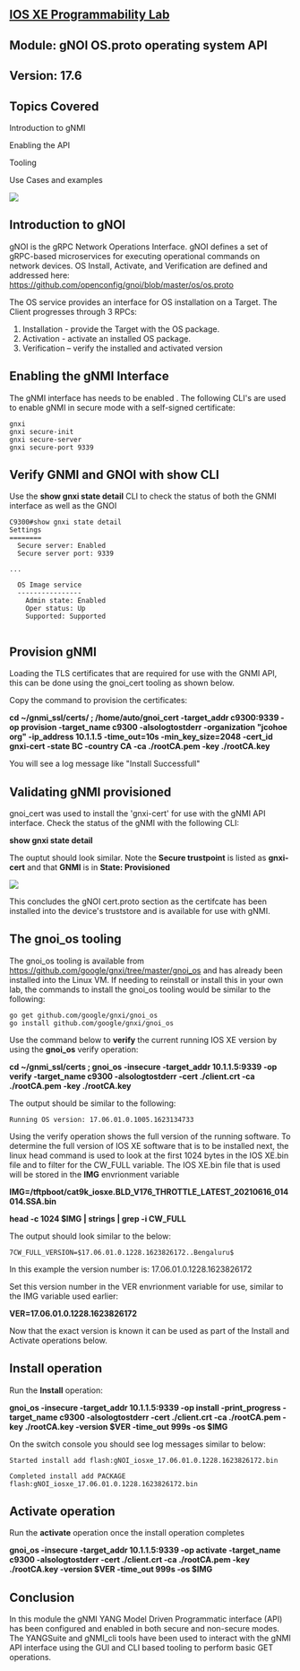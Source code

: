 
## **[IOS XE Programmability Lab](https://github.com/jeremycohoe/cisco-ios-xe-programmability-lab)**

## **Module: gNOI OS.proto operating system API**

## Version: 17.6

## Topics Covered 
Introduction to gNMI

Enabling the API

Tooling 

Use Cases and examples


![](imgs/iosxelifecycle.png)

## Introduction to gNOI

gNOI is the gRPC Network Operations Interface. gNOI defines a set of gRPC-based microservices for executing operational commands on network devices. OS Install, Activate, and Verification are defined and addressed here:
https://github.com/openconfig/gnoi/blob/master/os/os.proto

The OS service provides an interface for OS installation on a Target. The Client progresses through 3 RPCs:
1) Installation - provide the Target with the OS package.
2) Activation - activate an installed OS package.
3) Verification – verify the installed and activated version


## Enabling the gNMI Interface

The gNMI interface has needs to be enabled . The following CLI's are used to enable gNMI in secure mode with a self-signed certificate:

```
gnxi
gnxi secure-init
gnxi secure-server
gnxi secure-port 9339
```

## Verify GNMI and GNOI with show CLI

Use the **show gnxi state detail** CLI to check the status of both the GNMI interface as well as the GNOI 

```
C9300#show gnxi state detail
Settings
========
  Secure server: Enabled
  Secure server port: 9339

...

  OS Image service
  ----------------
    Admin state: Enabled
    Oper status: Up
    Supported: Supported


```

## Provision gNMI

Loading the TLS certificates that are required for use with the GNMI API, this can be done using the gnoi_cert tooling as shown below. 

Copy the command to provision the certificates:

**cd ~/gnmi_ssl/certs/ ; /home/auto/gnoi_cert -target_addr c9300:9339 -op provision -target_name c9300 -alsologtostderr -organization "jcohoe org" -ip_address 10.1.1.5 -time_out=10s -min_key_size=2048 -cert_id gnxi-cert -state BC -country CA -ca ./rootCA.pem -key ./rootCA.key**

You will see a log message like "Install Successfull"


## Validating gNMI provisioned

gnoi_cert was used to install the 'gnxi-cert' for use with the gNMI API interface. Check the status of the gNMI with the following CLI:

**show gnxi state detail**

The ouptut should look similar. Note the **Secure trustpoint** is listed as **gnxi-cert** and that **GNMI** is in **State: Provisioned**

![](./imgs/showgnxistate.png)

This concludes the gNOI cert.proto section as the certifcate has been installed into the device's truststore and is available for use with gNMI.


## The gnoi_os tooling

The gnoi_os tooling is available from https://github.com/google/gnxi/tree/master/gnoi_os and has already been installed into the Linux VM. If needing to reinstall or install this in your own lab, the commands to install the gnoi_os tooling would be similar to the following:

```
go get github.com/google/gnxi/gnoi_os
go install github.com/google/gnxi/gnoi_os
```

Use the command below to **verify** the current running IOS XE version by using the **gnoi_os** verify operation:

**cd ~/gnmi_ssl/certs ; gnoi_os -insecure -target_addr 10.1.1.5:9339 -op verify -target_name c9300 -alsologtostderr -cert ./client.crt -ca ./rootCA.pem   -key ./rootCA.key**

The output should be similar to the following:

```
Running OS version: 17.06.01.0.1005.1623134733
```

Using the verify operation shows the full version of the running software. To determine the full version of IOS XE software that is to be installed next, the linux head command is used to look at the first 1024 bytes in the IOS XE.bin file and to filter for the CW_FULL variable. The IOS XE.bin file that is used will be stored in the **IMG** envrionment variable

**IMG=/tftpboot/cat9k_iosxe.BLD_V176_THROTTLE_LATEST_20210616_014014.SSA.bin**

**head -c 1024 $IMG | strings | grep -i CW_FULL**

The output should look similar to the below:
```
7CW_FULL_VERSION=$17.06.01.0.1228.1623826172..Bengaluru$
```

In this example the version number is: 17.06.01.0.1228.1623826172 

Set this version number in the VER envrionment variable for use, similar to the IMG variable used earlier:

**VER=17.06.01.0.1228.1623826172**

Now that the exact version is known it can be used as part of the Install and Activate operations below.

## Install operation
Run the **Install** operation:

**gnoi_os -insecure -target_addr 10.1.1.5:9339 -op install -print_progress -target_name c9300 -alsologtostderr -cert ./client.crt -ca ./rootCA.pem   -key ./rootCA.key -version $VER -time_out 999s -os $IMG**

On the switch console you should see log messages similar to below:

```
Started install add flash:gNOI_iosxe_17.06.01.0.1228.1623826172.bin

Completed install add PACKAGE flash:gNOI_iosxe_17.06.01.0.1228.1623826172.bin
```


## Activate operation
Run the **activate** operation once the install operation completes

**gnoi_os -insecure -target_addr 10.1.1.5:9339 -op activate -target_name c9300 -alsologtostderr -cert ./client.crt -ca ./rootCA.pem   -key ./rootCA.key -version $VER -time_out 999s -os $IMG**





## Conclusion

In this module the gNMI YANG Model Driven Programmatic interface (API) has been configured and enabled in both secure and non-secure modes. The YANGSuite and gNMI_cli tools have been used to interact with the gNMI API interface using the GUI and CLI based tooling to perform basic GET operations.







